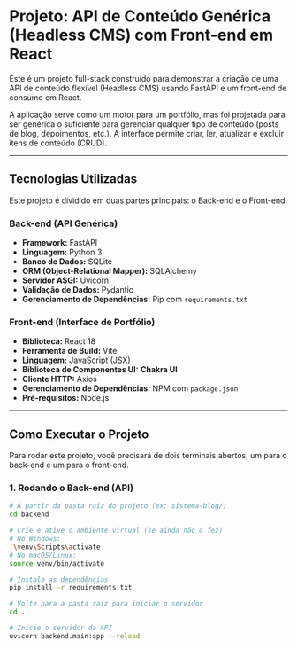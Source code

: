 # Projeto: API de Conteúdo Genérica (Headless CMS) com Front-end em React

Este é um projeto full-stack construído para demonstrar a criação de uma API de conteúdo flexível (Headless CMS) usando FastAPI e um front-end de consumo em React.

A aplicação serve como um motor para um portfólio, mas foi projetada para ser genérica o suficiente para gerenciar qualquer tipo de conteúdo (posts de blog, depoimentos, etc.). A interface permite criar, ler, atualizar e excluir itens de conteúdo (CRUD).

---

## Tecnologias Utilizadas

Este projeto é dividido em duas partes principais: o Back-end e o Front-end.

### **Back-end (API Genérica)**
* **Framework:** FastAPI
* **Linguagem:** Python 3
* **Banco de Dados:** SQLite
* **ORM (Object-Relational Mapper):** SQLAlchemy
* **Servidor ASGI:** Uvicorn
* **Validação de Dados:** Pydantic
* **Gerenciamento de Dependências:** Pip com `requirements.txt`

### **Front-end (Interface de Portfólio)**
* **Biblioteca:** React 18
* **Ferramenta de Build:** Vite
* **Linguagem:** JavaScript (JSX)
* **Biblioteca de Componentes UI:** **Chakra UI**
* **Cliente HTTP:** Axios
* **Gerenciamento de Dependências:** NPM com `package.json`
* **Pré-requisitos:** Node.js

---

## Como Executar o Projeto

Para rodar este projeto, você precisará de dois terminais abertos, um para o back-end e um para o front-end.

### 1. Rodando o Back-end (API)

```bash
# A partir da pasta raiz do projeto (ex: sistema-blog/)
cd backend

# Crie e ative o ambiente virtual (se ainda não o fez)
# No Windows:
.\venv\Scripts\activate
# No macOS/Linux:
source venv/bin/activate

# Instale as dependências
pip install -r requirements.txt

# Volte para a pasta raiz para iniciar o servidor
cd ..

# Inicie o servidor da API
uvicorn backend.main:app --reload
